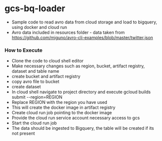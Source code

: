 # gcs-bq-loader

* Sample code to read avro data from cloud storage and load to bigquery, using docker and cloud run
* Avro data included in resources folder - data taken from https://github.com/miguno/avro-cli-examples/blob/master/twitter.json

### How to Execute
* Clone the code to cloud shell editor
* Make necessary changes such as region, bucket, artifact registry, dataset and table name
* create bucket and artifact registry
* copy avro file to bucket
* create dataset
* In cloud shell navigate to project directory and execute gcloud builds submit --region=REGION
* Replace REGION with the region you have used
* This will create the docker image in artifact registry
* Create cloud run job pointing to the docker image
* Provide the cloud run service account necessary access to gcs
* Start the cloud run job
* The data should be ingested to Bigquery, the table will be created if its not present
